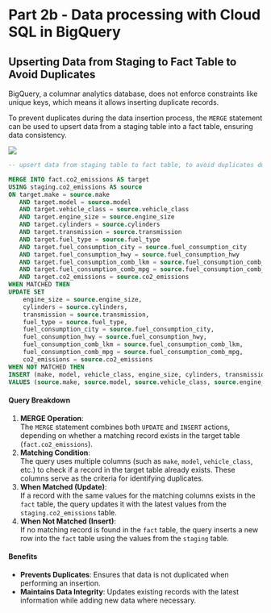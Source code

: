 # Part 2b - Data processing with Cloud SQL in BigQuery
Upserting Data from Staging to Fact Table to Avoid Duplicates
-------------------------------------------------------------

BigQuery, a columnar analytics database, does not enforce constraints like unique keys, which means it allows inserting duplicate records. 

To prevent duplicates during the data insertion process, the `MERGE` statement can be used to upsert data from a staging table into a fact table, ensuring data consistency.

![](../images/Part%202b%20-%20Data%20Processing%20Layer.jpg)

```SQL
-- upsert data from staging table to fact table, to avoid duplicates during insertion task

MERGE INTO fact.co2_emissions AS target
USING staging.co2_emissions AS source
ON target.make = source.make 
   AND target.model = source.model 
   AND target.vehicle_class = source.vehicle_class
   AND target.engine_size = source.engine_size
   AND target.cylinders = source.cylinders
   AND target.transmission = source.transmission
   AND target.fuel_type = source.fuel_type
   AND target.fuel_consumption_city = source.fuel_consumption_city
   AND target.fuel_consumption_hwy = source.fuel_consumption_hwy
   AND target.fuel_consumption_comb_lkm = source.fuel_consumption_comb_lkm
   AND target.fuel_consumption_comb_mpg = source.fuel_consumption_comb_mpg
   AND target.co2_emissions = source.co2_emissions
WHEN MATCHED THEN
UPDATE SET
    engine_size = source.engine_size,
    cylinders = source.cylinders,
    transmission = source.transmission,
    fuel_type = source.fuel_type,
    fuel_consumption_city = source.fuel_consumption_city,
    fuel_consumption_hwy = source.fuel_consumption_hwy,
    fuel_consumption_comb_lkm = source.fuel_consumption_comb_lkm,
    fuel_consumption_comb_mpg = source.fuel_consumption_comb_mpg,
    co2_emissions = source.co2_emissions
WHEN NOT MATCHED THEN
INSERT (make, model, vehicle_class, engine_size, cylinders, transmission, fuel_type, fuel_consumption_city, fuel_consumption_hwy, fuel_consumption_comb_lkm, fuel_consumption_comb_mpg, co2_emissions)
VALUES (source.make, source.model, source.vehicle_class, source.engine_size, source.cylinders, source.transmission, source.fuel_type, source.fuel_consumption_city, source.fuel_consumption_hwy, source.fuel_consumption_comb_lkm, source.fuel_consumption_comb_mpg, source.co2_emissions);
```

#### Query Breakdown

1.  **MERGE Operation**:  
    The `MERGE` statement combines both `UPDATE` and `INSERT` actions, depending on whether a matching record exists in the target table (`fact.co2_emissions`).
2.  **Matching Condition**:  
    The query uses multiple columns (such as `make`, `model`, `vehicle_class`, etc.) to check if a record in the target table already exists. These columns serve as the criteria for identifying duplicates.
3.  **When Matched (Update)**:  
    If a record with the same values for the matching columns exists in the `fact` table, the query updates it with the latest values from the `staging.co2_emissions` table.
4.  **When Not Matched (Insert)**:  
    If no matching record is found in the `fact` table, the query inserts a new row into the `fact` table using the values from the `staging` table.

#### Benefits

*   **Prevents Duplicates**: Ensures that data is not duplicated when performing an insertion.
*   **Maintains Data Integrity**: Updates existing records with the latest information while adding new data where necessary.